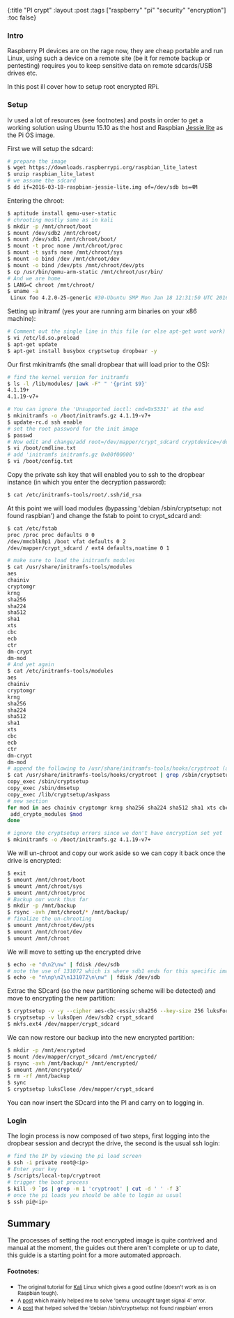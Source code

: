 {:title "PI crypt"
 :layout :post
 :tags  ["raspberry" "pi" "security" "encryption"]
 :toc false}

### Intro
Raspberry PI devices are on the rage now, they are cheap portable and run Linux, using such a device on a remote site (be it for remote backup or pentesting) requires you to keep sensitive data on remote sdcards/USB drives etc.

In this post ill cover how to setup root encrypted RPi.

### Setup
Iv used a lot of resources (see footnotes) and posts in order to get a working solution using Ubuntu 15.10 as the host and Raspbian [Jessie lite](https://www.raspberrypi.org/downloads/raspbian/) as the Pi OS image.

First we will setup the sdcard:

```bash
# prepare the image
$ wget https://downloads.raspberrypi.org/raspbian_lite_latest
$ unzip raspbian_lite_latest
# we assume the sdcard 
$ dd if=2016-03-18-raspbian-jessie-lite.img of=/dev/sdb bs=4M
```

Entering the chroot:

```bash
$ aptitude install qemu-user-static
# chrooting mostly same as in kali
$ mkdir -p /mnt/chroot/boot
$ mount /dev/sdb2 /mnt/chroot/
$ mount /dev/sdb1 /mnt/chroot/boot/
$ mount -t proc none /mnt/chroot/proc
$ mount -t sysfs none /mnt/chroot/sys
$ mount -o bind /dev /mnt/chroot/dev
$ mount -o bind /dev/pts /mnt/chroot/dev/pts
$ cp /usr/bin/qemu-arm-static /mnt/chroot/usr/bin/
# And we are home
$ LANG=C chroot /mnt/chroot/
$ uname -a
 Linux foo 4.2.0-25-generic #30-Ubuntu SMP Mon Jan 18 12:31:50 UTC 2016 armv7l GNU/Linux
```

Setting up initramf (yes your are running arm binaries on your x86 machine):

```bash
# Comment out the single line in this file (or else apt-get wont work)
$ vi /etc/ld.so.preload
$ apt-get update
$ apt-get install busybox cryptsetup dropbear -y
```

Our first mkinitramfs (the small dropbear that will load prior to the OS):

```bash
# find the kernel version for initramfs
$ ls -l /lib/modules/ |awk -F" " '{print $9}'
4.1.19+
4.1.19-v7+

# You can ignore the 'Unsupported ioctl: cmd=0x5331' at the end
$ mkinitramfs -o /boot/initramfs.gz 4.1.19-v7+
$ update-rc.d ssh enable
# set the root password for the init image
$ passwd
# Now edit and change/add root=/dev/mapper/crypt_sdcard cryptdevice=/dev/mmcblk0p2:crypt_sdcard 
$ vi /boot/cmdline.txt
# add 'initramfs initramfs.gz 0x00f00000'
$ vi /boot/config.txt
```

Copy the private ssh key that will enabled you to ssh to the dropbear instance (in which you enter the decryption password):

```bash
$ cat /etc/initramfs-tools/root/.ssh/id_rsa
```

At this point we will load modules (bypassing 'debian /sbin/cryptsetup: not found raspbian') and change the fstab to point to crypt_sdcard and:

```bash
$ cat /etc/fstab
proc /proc proc defaults 0 0
/dev/mmcblk0p1 /boot vfat defaults 0 2
/dev/mapper/crypt_sdcard / ext4 defaults,noatime 0 1

# make sure to load the initramfs modules 
$ cat /usr/share/initramfs-tools/modules
aes
chainiv
cryptomgr 
krng
sha256
sha224
sha512
sha1
xts
cbc
ecb
ctr
dm-crypt
dm-mod
# And yet again
$ cat /etc/initramfs-tools/modules
aes
chainiv
cryptomgr 
krng
sha256
sha224
sha512
sha1
xts
cbc
ecb
ctr
dm-crypt
dm-mod
# append the following to /usr/share/initramfs-tools/hooks/cryptroot (after the askpass copy_exec):
$ cat /usr/share/initramfs-tools/hooks/cryptroot | grep /sbin/cryptsetup -A 5
copy_exec /sbin/cryptsetup
copy_exec /sbin/dmsetup
copy_exec /lib/cryptsetup/askpass
# new section
for mod in aes chainiv cryptomgr krng sha256 sha224 sha512 sha1 xts cbc ecb ctr dm-crypt dm-mod; do
 add_crypto_modules $mod
done

# ignore the cryptsetup errors since we don't have encryption set yet
$ mkinitramfs -o /boot/initramfs.gz 4.1.19-v7+

``` 

We will un-chroot and copy our work aside so we can copy it back once the drive is encrypted:

```bash
$ exit
$ umount /mnt/chroot/boot
$ umount /mnt/chroot/sys
$ umount /mnt/chroot/proc
# Backup our work thus far
$ mkdir -p /mnt/backup
$ rsync -avh /mnt/chroot/* /mnt/backup/
# finalize the un-chrooting
$ umount /mnt/chroot/dev/pts
$ umount /mnt/chroot/dev
$ umount /mnt/chroot
```

We will move to setting up the encrypted drive

```bash 
$ echo -e "d\n2\nw" | fdisk /dev/sdb
# note the use of 131072 which is where sdb1 ends for this specific image
$ echo -e "n\np\n2\n131072\n\nw" | fdisk /dev/sdb
```

Extrac the SDcard (so the new partitioning scheme will be detected) and move to encrypting the new partition:

```bash
$ cryptsetup -v -y --cipher aes-cbc-essiv:sha256 --key-size 256 luksFormat /dev/sdb2
$ cryptsetup -v luksOpen /dev/sdb2 crypt_sdcard
$ mkfs.ext4 /dev/mapper/crypt_sdcard
```

We can now restore our backup into the new encrypted partition:

```bash
$ mkdir -p /mnt/encrypted
$ mount /dev/mapper/crypt_sdcard /mnt/encrypted/
$ rsync -avh /mnt/backup/* /mnt/encrypted/
$ umount /mnt/encrypted/
$ rm -rf /mnt/backup
$ sync
$ cryptsetup luksClose /dev/mapper/crypt_sdcard
```

You can now insert the SDcard into the PI and carry on to logging in.

### Login

The login process is now composed of two steps, first logging into the dropbear session and decrypt the drive, the second is the usual ssh login:

```bash
# find the IP by viewing the pi load screen
$ ssh -i private root@<ip>
# Enter your key
$ /scripts/local-top/cryptroot
# trigger the boot process
$ kill -9 `ps | grep -m 1 'cryptroot' | cut -d ' ' -f 3`
# once the pi loads you should be able to login as usual
$ ssh pi@<ip>
```

## Summary

The processes of setting the root encrypted image is quite contrived and manual at the moment, the guides out there aren't complete or up to date, this guide is a starting point for a more automated approach.


#### Footnotes:

* <small> The original tutorial for [Kali](https://www.offensive-security.com/kali-linux/raspberry-pi-luks-disk-encryption/]) Linux which gives a good outline (doesn't work as is on Raspbian tough).</small>
* <small> A [post](https://hblok.net/blog/posts/2014/02/06/chroot-to-arm/) which mainly helped me to solve 'qemu: uncaught target signal 4' error. </small>
* <small> A [post](https://www.raspberrypi.org/forums/viewtopic.php?f=66&t=130268) that helped solved the 'debian /sbin/cryptsetup: not found raspbian'  errors </small>

